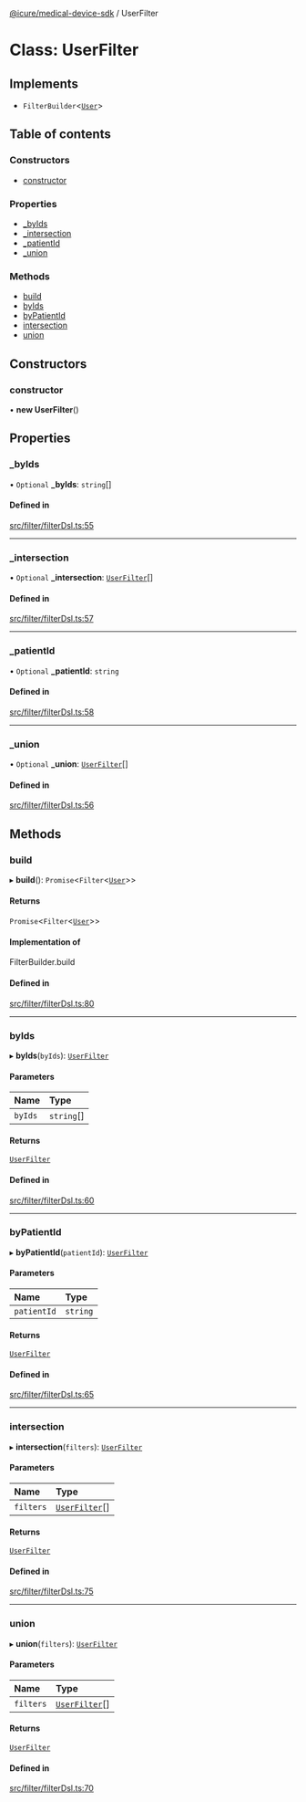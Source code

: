 [@icure/medical-device-sdk](../modules.md) / UserFilter

# Class: UserFilter

## Implements

- `FilterBuilder`<[`User`](User.md)\>

## Table of contents

### Constructors

- [constructor](UserFilter.md#constructor)

### Properties

- [\_byIds](UserFilter.md#_byids)
- [\_intersection](UserFilter.md#_intersection)
- [\_patientId](UserFilter.md#_patientid)
- [\_union](UserFilter.md#_union)

### Methods

- [build](UserFilter.md#build)
- [byIds](UserFilter.md#byids)
- [byPatientId](UserFilter.md#bypatientid)
- [intersection](UserFilter.md#intersection)
- [union](UserFilter.md#union)

## Constructors

### constructor

• **new UserFilter**()

## Properties

### \_byIds

• `Optional` **\_byIds**: `string`[]

#### Defined in

[src/filter/filterDsl.ts:55](https://github.com/icure/icure-medical-device-js-sdk/blob/4df0728/src/filter/filterDsl.ts#L55)

___

### \_intersection

• `Optional` **\_intersection**: [`UserFilter`](UserFilter.md)[]

#### Defined in

[src/filter/filterDsl.ts:57](https://github.com/icure/icure-medical-device-js-sdk/blob/4df0728/src/filter/filterDsl.ts#L57)

___

### \_patientId

• `Optional` **\_patientId**: `string`

#### Defined in

[src/filter/filterDsl.ts:58](https://github.com/icure/icure-medical-device-js-sdk/blob/4df0728/src/filter/filterDsl.ts#L58)

___

### \_union

• `Optional` **\_union**: [`UserFilter`](UserFilter.md)[]

#### Defined in

[src/filter/filterDsl.ts:56](https://github.com/icure/icure-medical-device-js-sdk/blob/4df0728/src/filter/filterDsl.ts#L56)

## Methods

### build

▸ **build**(): `Promise`<`Filter`<[`User`](User.md)\>\>

#### Returns

`Promise`<`Filter`<[`User`](User.md)\>\>

#### Implementation of

FilterBuilder.build

#### Defined in

[src/filter/filterDsl.ts:80](https://github.com/icure/icure-medical-device-js-sdk/blob/4df0728/src/filter/filterDsl.ts#L80)

___

### byIds

▸ **byIds**(`byIds`): [`UserFilter`](UserFilter.md)

#### Parameters

| Name | Type |
| :------ | :------ |
| `byIds` | `string`[] |

#### Returns

[`UserFilter`](UserFilter.md)

#### Defined in

[src/filter/filterDsl.ts:60](https://github.com/icure/icure-medical-device-js-sdk/blob/4df0728/src/filter/filterDsl.ts#L60)

___

### byPatientId

▸ **byPatientId**(`patientId`): [`UserFilter`](UserFilter.md)

#### Parameters

| Name | Type |
| :------ | :------ |
| `patientId` | `string` |

#### Returns

[`UserFilter`](UserFilter.md)

#### Defined in

[src/filter/filterDsl.ts:65](https://github.com/icure/icure-medical-device-js-sdk/blob/4df0728/src/filter/filterDsl.ts#L65)

___

### intersection

▸ **intersection**(`filters`): [`UserFilter`](UserFilter.md)

#### Parameters

| Name | Type |
| :------ | :------ |
| `filters` | [`UserFilter`](UserFilter.md)[] |

#### Returns

[`UserFilter`](UserFilter.md)

#### Defined in

[src/filter/filterDsl.ts:75](https://github.com/icure/icure-medical-device-js-sdk/blob/4df0728/src/filter/filterDsl.ts#L75)

___

### union

▸ **union**(`filters`): [`UserFilter`](UserFilter.md)

#### Parameters

| Name | Type |
| :------ | :------ |
| `filters` | [`UserFilter`](UserFilter.md)[] |

#### Returns

[`UserFilter`](UserFilter.md)

#### Defined in

[src/filter/filterDsl.ts:70](https://github.com/icure/icure-medical-device-js-sdk/blob/4df0728/src/filter/filterDsl.ts#L70)
